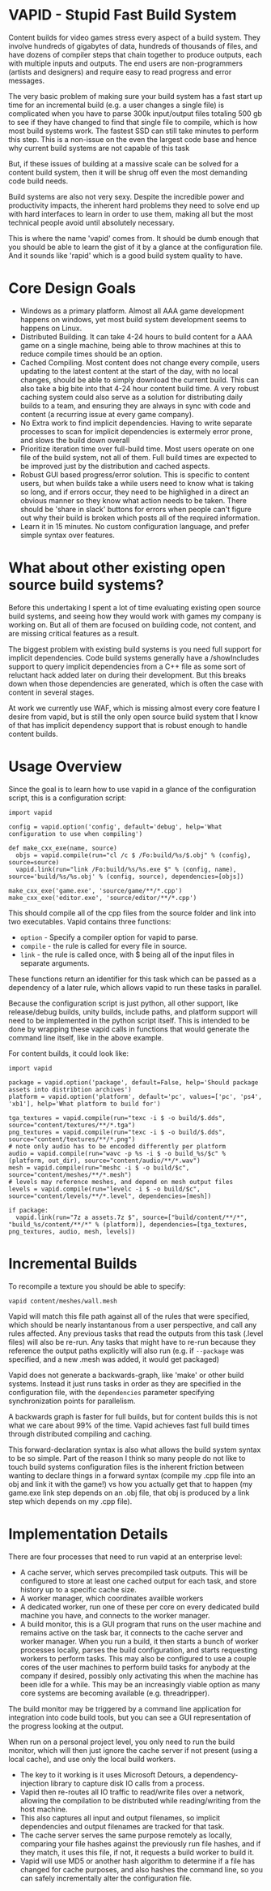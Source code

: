 # VAPID - Stupid Fast Build System

Content builds for video games stress every aspect of a build system. They involve hundreds of gigabytes of data, hundreds of thousands of files, and have dozens of compiler steps that chain together to produce outputs, each with multiple inputs and outputs. The end users are non-programmers (artists and designers) and require easy to read progress and error messages.

The very basic problem of making sure your build system has a fast start up time for an incremental build (e.g. a user changes a single file) is complicated when you have to parse 300k input/output files totaling 500 gb to see if they have changed to find that single file to compile, which is how most build systems work. The fastest SSD can still take minutes to perform this step. This is a non-issue on the even the largest code base and hence why current build systems are not capable of this task

But, if these issues of building at a massive scale can be solved for a content build system, then it will be shrug off even the most demanding code build needs.

Build systems are also not very sexy. Despite the incredible power and productivity impacts, the inherent hard problems they need to solve end up with hard interfaces to learn in order to use them, making all but the most technical people avoid until absolutely necessary.

This is where the name 'vapid' comes from. It should be dumb enough that you should be able to learn the gist of it by a glance at the configuration file. And it sounds like 'rapid' which is a good build system quality to have.

# Core Design Goals

* Windows as a primary platform. Almost all AAA game development happens on windows, yet most build system development seems to  happens on Linux.
* Distributed Building. It can take 4-24 hours to build content for a AAA game on a single machine, being able to throw machines at this to reduce compile times should be an option.
* Cached Compiling. Most content does not change every compile, users updating to the latest content at the start of the day, with no local changes, should be able to simply download the current build. This can also take a big bite into that 4-24 hour content build time. A very robust caching system could also serve as a solution for distributing daily builds to a team, and ensuring they are always in sync with code and content (a recurring issue at every game company).
* No Extra work to find implicit dependencies. Having to write separate processes to scan for implicit dependencies is extermely error prone, and slows the build down overall 
* Prioritize iteration time over full-build time. Most users operate on one file of the build system, not all of them. Full build times are expected to be improved just by the distribution and cached aspects.
* Robust GUI based progress/error solution. This is specific to content users, but when builds take a while users need to know what is taking so long, and if errors occur, they need to be highlighed in a direct an obvious manner so they know what action needs to be taken. There should be 'share in slack' buttons for errors when people can't figure out why their build is broken which posts all of the required information.
* Learn it in 15 minutes. No custom configuration language, and prefer simple syntax over features.

# What about other existing open source build systems?

Before this undertaking I spent a lot of time evaluating existing open source build systems, and seeing how they would work with games my company is working on. But all of them are focused on building code, not content, and are missing critical features as a result.

The biggest problem with existing build systems is you need full support for implicit dependencies. Code build systems generally have a /showIncludes support to query implicit dependencies from a C++ file as some sort of reluctant hack added later on during their development. But this breaks down when those dependencies are generated, which is often the case with content in several stages.

At work we currently use WAF, which is missing almost every core feature I desire from vapid, but is still the only open source build system that I know of that has implicit dependency support that is robust enough to handle content builds.

# Usage Overview

Since the goal is to learn how to use vapid in a glance of the configuration script, this is a configuration script:

```
import vapid

config = vapid.option('config', default='debug', help='What configuration to use when compiling')

def make_cxx_exe(name, source)
  objs = vapid.compile(run="cl /c $ /Fo:build/%s/$.obj" % (config), source=source)
  vapid.link(run="link /Fo:build/%s/%s.exe $" % (config, name), source='build/%s/%s.obj' % (config, source), dependencies=[objs])
  
make_cxx_exe('game.exe', 'source/game/**/*.cpp')
make_cxx_exe('editor.exe', 'source/editor/**/*.cpp')
```

This should compile all of the cpp files from the source folder and link into two executables. Vapid contains three functions:
* `option` - Specify a compiler option for vapid to parse.
* `compile` - the rule is called for every file in source.
* `link` - the rule is called once, with $ being all of the input files in separate arguments.

These functions return an identifier for this task which can be passed as a dependency of a later rule, which allows vapid to run these tasks in parallel.

Because the configuration script is just python, all other support, like release/debug builds, unity builds, include paths, and platform support will need to be implemented in the python script itself. This is intended to be done by wrapping these vapid calls in functions that would generate the command line itself, like in the above example.

For content builds, it could look like:

```
import vapid

package = vapid.option('package', default=False, help='Should package assets into distribtion archives')
platform = vapid.option('platform', default='pc', values=['pc', 'ps4', 'xb1'], help='What platform to build for')

tga_textures = vapid.compile(run="texc -i $ -o build/$.dds", source="content/textures/**/*.tga")
png_textures = vapid.compile(run="texc -i $ -o build/$.dds", source="content/textures/**/*.png")
# note only audio has to be encoded differently per platform
audio = vapid.compile(run="wavc -p %s -i $ -o build_%s/$c" % (platform, out_dir), source="content/audio/**/*.wav")
mesh = vapid.compile(run="meshc -i $ -o build/$c", source="content/meshes/**/*.mesh")
# levels may reference meshes, and depend on mesh output files
levels = vapid.compile(run="levelc -i $ -o build/$c", source="content/levels/**/*.level", dependencies=[mesh])

if package: 
  vapid.link(run="7z a assets.7z $", source=["build/content/**/*", "build_%s/content/**/*" % (platform)], dependencies=[tga_textures, png_textures, audio, mesh, levels])
```

# Incremental Builds

To recompile a texture you should be able to specify:

`vapid content/meshes/wall.mesh`

Vapid will match this file path against all of the rules that were specified, which should be nearly instantanous from a user perspective, and call any rules affected. Any previous tasks that read the outputs from this task (.level files) will also be re-run. Any tasks that might have to re-run because they reference the output paths explicitly will also run (e.g. if `--package` was specified, and a new .mesh was added, it would get packaged) 

Vapid does not generate a backwards-graph, like 'make' or other build systems. Instead it just runs tasks in order as they are specified in the configuration file, with the `dependencies` parameter specifying synchronization points for parallelism.

A backwards graph is faster for full builds, but for content builds this is not what we care about 99% of the time. Vapid achieves fast full build times through distributed compiling and caching.

This forward-declaration syntax is also what allows the build system syntax to be so simple. Part of the reason I think so many people do not like to touch build systems configuration files is the inherent friction between wanting to declare things in a forward syntax (compile my .cpp file into an obj and link it with the game!) vs how you actually get that to happen (my game.exe link step depends on an .obj file, that obj is produced by a link step which depends on my .cpp file).

# Implementation Details

There are four processes that need to run vapid at an enterprise level:

* A cache server, which serves precompiled task outputs. This will be configured to store at least one cached output for each task, and store history up to a specific cache size.
* A worker manager, which coordinates availble workers
* A dedicated worker, run one of these per core on every dedicated build machine you have, and connects to the worker manager.
* A build monitor, this is a GUI program that runs on the user machine and remains active on the task bar, it connects to the cache server and worker manager. When you run a build, it then starts a bunch of worker processes locally, parses the build configuration, and starts requesting workers to perform tasks. This may also be configured to use a couple cores of the user machines to perform build tasks for anybody at the company if desired, possibly only activating this when the machine has been idle for a while. This may be an increasingly viable option as many core systems are becoming available (e.g. threadripper).

The build monitor may be triggered by a command line application for integration into code build tools, but you can see a GUI representation of the progress looking at the output.

When run on a personal project level, you only need to run the build monitor, which will then just ignore the cache server if not present (using a local cache), and use only the local build workers.

* The key to it working is it uses Microsoft Detours, a dependency-injection library to capture disk IO calls from a process.
* Vapid then re-routes all IO traffic to read/write files over a network, allowing the compilation to be distributed while reading/writing from the host machine.
* This also captures all input and output filenames, so implicit dependencies and output filenames are tracked for that task.
* The cache server serves the same purpose remotely as locally, comparing your file hashes against the previously run file hashes, and if they match, it uses this file, if not, it requests a build worker to build it.
* Vapid will use MD5 or another hash algorithm to determine if a file has changed for cache purposes, and also hashes the command line, so you can safely incrementally alter the configuration file.

